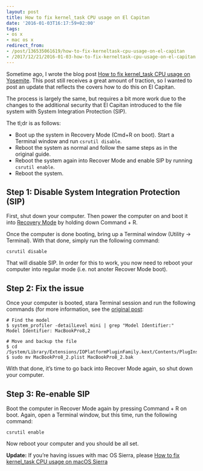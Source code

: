 ```yaml
---
layout: post
title: How to fix kernel_task CPU usage on El Capitan
date: '2016-01-03T16:17:59+02:00'
tags:
- os x
- mac os x
redirect_from:
- /post/136535061619/how-to-fix-kerneltask-cpu-usage-on-el-capitan
- /2017/12/21/2016-01-03-how-to-fix-kerneltask-cpu-usage-on-el-capitan.html
---
```

Sometime ago, I wrote the blog post [How to fix kernel_task CPU usage on Yosemite](/2014/10/16/how-to-fix-kerneltask-cpu-usage-on-yosemite.html). This post still receives a great amount of traction, so I wanted to post an update that reflects the covers how to do this on El Capitan.

The process is largely the same, but requires a bit more work due to the changes to the additional security that El Capitan introduced to the file system with System Integration Protection (SIP).

The tl;dr is as follows:

* Boot up the system in Recovery Mode (Cmd+R on boot). Start a Terminal window and run `csrutil disable`.
* Reboot the system as normal and follow the same steps as in the original guide.
* Reboot the system again into Recover Mode and enable SIP by running `csrutil enable`.
* Reboot the system.

## Step 1: Disable System Integration Protection (SIP)

First, shut down your computer. Then power the computer on and boot it into [Recovery Mode](https://support.apple.com/en-gb/HT201314) by holding down Command + R.

Once the computer is done booting, bring up a Terminal window (Utility -> Terminal). With that done, simply run the following command:

    csrutil disable

That will disable SIP. In order for this to work, you now need to reboot your computer into regular mode (i.e. not anoter Recover Mode boot).

## Step 2: Fix the issue

Once your computer is booted, stara Terminal session and run the following commands (for more information, see the [original post](/2014/10/16/how-to-fix-kerneltask-cpu-usage-on-yosemite.html):

    # Find the model
    $ system_profiler -detailLevel mini | grep "Model Identifier:"
    Model Identifier: MacBookPro8,2

    # Move and backup the file
    $ cd /System/Library/Extensions/IOPlatformPluginFamily.kext/Contents/PlugIns/ACPI_SMC_PlatformPlugin.kext/Contents/Resources
    $ sudo mv MacBookPro8_2.plist MacBookPro8_2.bak

With that done, it’s time to go back into Recover Mode again, so shut down your computer.

## Step 3: Re-enable SIP

Boot the computer in Recover Mode again by pressing Command + R on boot. Again, open a Terminal window, but this time, run the following command:

    csrutil enable

Now reboot your computer and you should be all set.

**Update:** If you’re having issues with mac OS Sierra, please [How to fix kernel_task CPU usage on macOS Sierra](/2016/10/01/how-to-fix-kerneltask-cpu-usage-on-macos-sierra.html)
